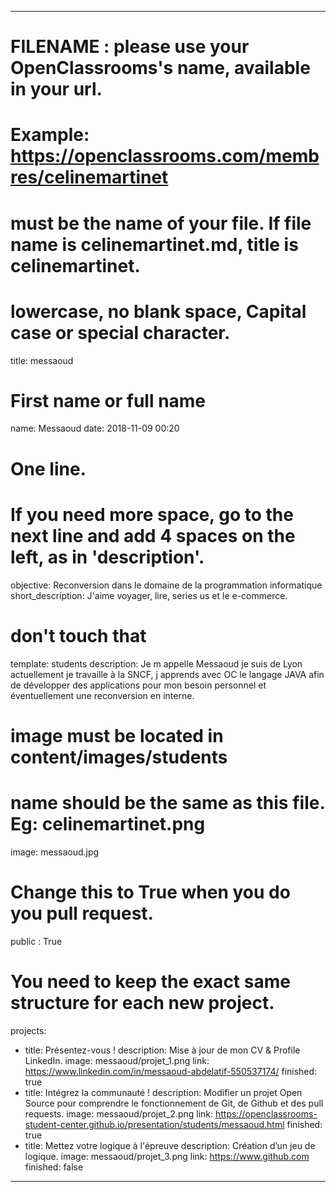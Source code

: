 ---

# FILENAME : please use your OpenClassrooms's name, available in your url.
# Example: https://openclassrooms.com/membres/celinemartinet
# must be the name of your file. If file name is celinemartinet.md, title is celinemartinet.
# lowercase, no blank space, Capital case or special character.
title: messaoud

# First name or full name
name: Messaoud
date: 2018-11-09 00:20

# One line.
# If you need more space, go to the next line and add 4 spaces on the left, as in 'description'.
objective: Reconversion dans le domaine de la programmation informatique 
short_description: J'aime voyager, lire, series us et le e-commerce. 

# don't touch that
template: students
description:
    Je m appelle Messaoud je suis de Lyon actuellement je travaille à la SNCF, j apprends avec OC le langage JAVA
    afin de développer des applications pour mon besoin personnel et éventuellement une reconversion en interne.

# image must be located in content/images/students
# name should be the same as this file. Eg: celinemartinet.png
image: messaoud.jpg

# Change this to True when you do you pull request.
public : True

# You need to keep the exact same structure for each new project.
projects:
  - title: Présentez-vous !
    description: Mise à jour de mon CV & Profile LinkedIn.
    image: messaoud/projet_1.png
    link: https://www.linkedin.com/in/messaoud-abdelatif-550537174/
    finished: true
  - title: Intégrez la communauté !
    description: Modifier un projet Open Source pour comprendre le fonctionnement de Git, de Github et des pull requests. 
    image: messaoud/projet_2.png
    link: https://openclassrooms-student-center.github.io/presentation/students/messaoud.html
    finished: true
  - title: Mettez votre logique à l'épreuve
    description: Création d’un jeu de logique.
    image: messaoud/projet_3.png
    link: https://www.github.com
    finished: false
---